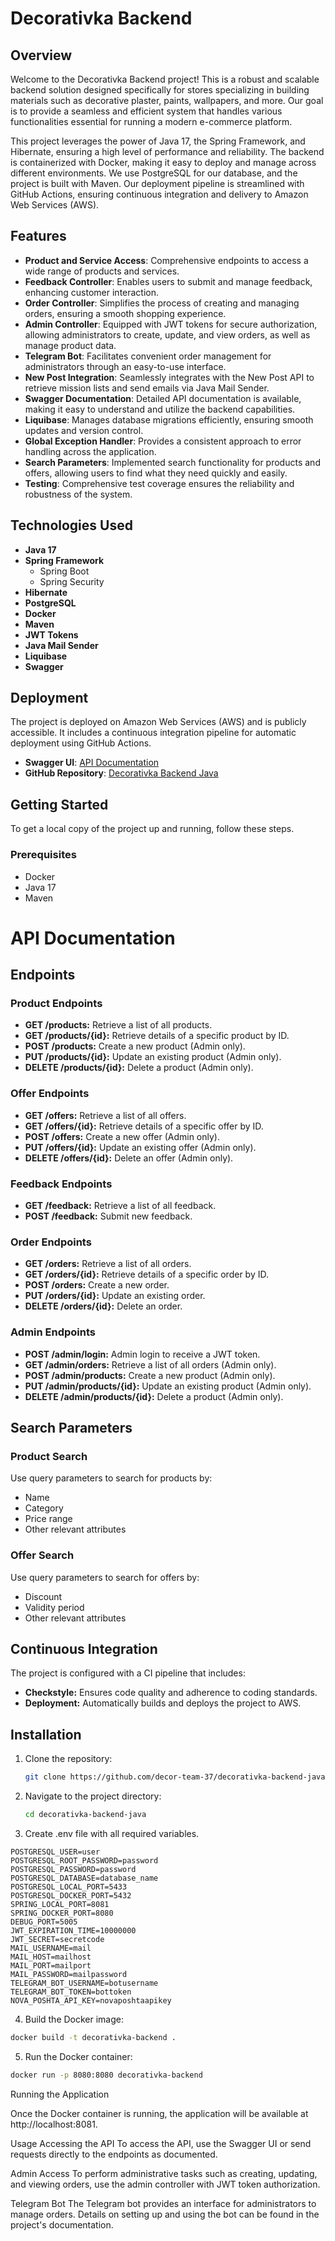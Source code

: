 # Decorativka Backend

## Overview

Welcome to the Decorativka Backend project! This is a robust and scalable backend solution designed specifically for stores specializing in building materials such as decorative plaster, paints, wallpapers, and more. Our goal is to provide a seamless and efficient system that handles various functionalities essential for running a modern e-commerce platform.

This project leverages the power of Java 17, the Spring Framework, and Hibernate, ensuring a high level of performance and reliability. The backend is containerized with Docker, making it easy to deploy and manage across different environments. We use PostgreSQL for our database, and the project is built with Maven. Our deployment pipeline is streamlined with GitHub Actions, ensuring continuous integration and delivery to Amazon Web Services (AWS).

## Features

- **Product and Service Access**: Comprehensive endpoints to access a wide range of products and services.
- **Feedback Controller**: Enables users to submit and manage feedback, enhancing customer interaction.
- **Order Controller**: Simplifies the process of creating and managing orders, ensuring a smooth shopping experience.
- **Admin Controller**: Equipped with JWT tokens for secure authorization, allowing administrators to create, update, and view orders, as well as manage product data.
- **Telegram Bot**: Facilitates convenient order management for administrators through an easy-to-use interface.
- **New Post Integration**: Seamlessly integrates with the New Post API to retrieve mission lists and send emails via Java Mail Sender.
- **Swagger Documentation**: Detailed API documentation is available, making it easy to understand and utilize the backend capabilities.
- **Liquibase**: Manages database migrations efficiently, ensuring smooth updates and version control.
- **Global Exception Handler**: Provides a consistent approach to error handling across the application.
- **Search Parameters**: Implemented search functionality for products and offers, allowing users to find what they need quickly and easily.
- **Testing**: Comprehensive test coverage ensures the reliability and robustness of the system.

## Technologies Used

- **Java 17**
- **Spring Framework**
  - Spring Boot
  - Spring Security
- **Hibernate**
- **PostgreSQL**
- **Docker**
- **Maven**
- **JWT Tokens**
- **Java Mail Sender**
- **Liquibase**
- **Swagger**

## Deployment

The project is deployed on Amazon Web Services (AWS) and is publicly accessible. It includes a continuous integration pipeline for automatic deployment using GitHub Actions.

- **Swagger UI**: [API Documentation](http://ec2-13-53-106-198.eu-north-1.compute.amazonaws.com/api/swagger-ui/index.html#/)
- **GitHub Repository**: [Decorativka Backend Java](https://github.com/decor-team-37/decorativka-backend-java)

## Getting Started

To get a local copy of the project up and running, follow these steps.

### Prerequisites

- Docker
- Java 17
- Maven

# API Documentation

## Endpoints

### Product Endpoints
- **GET /products:** Retrieve a list of all products.
- **GET /products/{id}:** Retrieve details of a specific product by ID.
- **POST /products:** Create a new product (Admin only).
- **PUT /products/{id}:** Update an existing product (Admin only).
- **DELETE /products/{id}:** Delete a product (Admin only).

### Offer Endpoints
- **GET /offers:** Retrieve a list of all offers.
- **GET /offers/{id}:** Retrieve details of a specific offer by ID.
- **POST /offers:** Create a new offer (Admin only).
- **PUT /offers/{id}:** Update an existing offer (Admin only).
- **DELETE /offers/{id}:** Delete an offer (Admin only).

### Feedback Endpoints
- **GET /feedback:** Retrieve a list of all feedback.
- **POST /feedback:** Submit new feedback.

### Order Endpoints
- **GET /orders:** Retrieve a list of all orders.
- **GET /orders/{id}:** Retrieve details of a specific order by ID.
- **POST /orders:** Create a new order.
- **PUT /orders/{id}:** Update an existing order.
- **DELETE /orders/{id}:** Delete an order.

### Admin Endpoints
- **POST /admin/login:** Admin login to receive a JWT token.
- **GET /admin/orders:** Retrieve a list of all orders (Admin only).
- **POST /admin/products:** Create a new product (Admin only).
- **PUT /admin/products/{id}:** Update an existing product (Admin only).
- **DELETE /admin/products/{id}:** Delete a product (Admin only).

## Search Parameters

### Product Search
Use query parameters to search for products by:
- Name
- Category
- Price range
- Other relevant attributes

### Offer Search
Use query parameters to search for offers by:
- Discount
- Validity period
- Other relevant attributes

## Continuous Integration

The project is configured with a CI pipeline that includes:

- **Checkstyle:** Ensures code quality and adherence to coding standards.
- **Deployment:** Automatically builds and deploys the project to AWS.


## Installation

1. Clone the repository:
   ```sh
   git clone https://github.com/decor-team-37/decorativka-backend-java.git
    ```
2. Navigate to the project directory:
    ```sh
    cd decorativka-backend-java
    ```
3. Create .env file with all required variables.
  ```env
POSTGRESQL_USER=user
POSTGRESQL_ROOT_PASSWORD=password
POSTGRESQL_PASSWORD=password
POSTGRESQL_DATABASE=database_name
POSTGRESQL_LOCAL_PORT=5433
POSTGRESQL_DOCKER_PORT=5432
SPRING_LOCAL_PORT=8081
SPRING_DOCKER_PORT=8080
DEBUG_PORT=5005
JWT_EXPIRATION_TIME=10000000
JWT_SECRET=secretcode
MAIL_USERNAME=mail
MAIL_HOST=mailhost
MAIL_PORT=mailport
MAIL_PASSWORD=mailpassword
TELEGRAM_BOT_USERNAME=botusername
TELEGRAM_BOT_TOKEN=bottoken
NOVA_POSHTA_API_KEY=novaposhtaapikey
  ```
4. Build the Docker image:
```sh
docker build -t decorativka-backend .
```

5. Run the Docker container:
```sh
docker run -p 8080:8080 decorativka-backend
```
Running the Application

Once the Docker container is running, the application will be available at http://localhost:8081.

Usage
Accessing the API
To access the API, use the Swagger UI or send requests directly to the endpoints as documented.

Admin Access
To perform administrative tasks such as creating, updating, and viewing orders, use the admin controller with JWT token authorization.

Telegram Bot
The Telegram bot provides an interface for administrators to manage orders. Details on setting up and using the bot can be found in the project's documentation.

